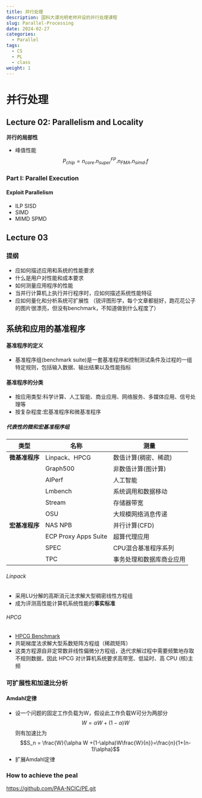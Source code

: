```yaml
---
title: 并行处理
description: 国科大谭光明老师开设的并行处理课程
slug: Parallel-Processing
date: 2024-02-27
categories:
  - Parallel
tags:
  - CS
  - PL
  - class
weight: 1
---
```

# 并行处理

## Lecture 02: Parallelism and Locality
**并行的局部性**
- 峰值性能$$P_{chip}=n_{core} . n^{FP}_{super}.n_{FMA}.n_{simd}.f$$
### Part I: Parallel Execution
#### Exploit Parallelism
- ILP SISD
- SIMD
- MIMD SPMD

## Lecture 03

### 提纲
- 应如何描述应用和系统的性能要求
- 什么是用户对性能和成本要求
- 如何测量应用程序的性能
- 当并行计算机上执行并行程序时，应如何描述系统性能特征
- 应如何量化和分析系统可扩展性
（锐评图形学，每个文章都挺好，跑花花公子的图片很漂亮，但没有benchmark，不知道做到什么程度了）
## 系统和应用的基准程序
#### 基准程序的定义
- 基准程序组(benchmark suite)是一套基准程序和控制测试条件及过程的一组特定规则，包括输入数据、输出结果以及性能指标
#### 基准程序的分类
- 按应用类型:科学计算、人工智能、商业应用、网络服务、多媒体应用、信号处理等
- 按复杂程度:宏基准程序和微基准程序
##### 代表性的微和宏基准程序组

| 类型        | 名称                   | 测量           |
| --------- | -------------------- | ------------ |
| **微基准程序** | Linpack、HPCG         | 数值计算(稠密、稀疏)  |
|           | Graph500             | 非数值计算(图计算)   |
|           | AIPerf               | 人工智能         |
|           | Lmbench              | 系统调用和数据移动    |
|           | Stream               | 存储器带宽        |
|           | OSU                  | 大规模网络消息传递    |
| **宏基准程序** | NAS NPB              | 并行计算(CFD)    |
|           | ECP Proxy Apps Suite | 超算代理应用       |
|           | SPEC                 | CPU混合基准程序系列  |
|           | TPC                  | 事务处理和数据库商业应用 |
###### Linpack
- 采用LU分解的高斯消元法求解大型稠密线性方程组
- 成为评测高性能计算机系统性能的**事实标准**
###### HPCG
- [HPCG Benchmark](https://hpcg-benchmark.org/)
- 共轭梯度法求解大型系数矩阵方程组（稀疏矩阵）
- 这类方程源自非定常数非线性偏微分方程组，迭代求解过程中需要频繁地存取不规则数据，因此 HPCG 对计算机系统要求高带宽、低延时、高 CPU (核)主频

### 可扩展性和加速比分析
#### Amdahl定律
- 设一个问题的固定工作负载为W，假设此工作负载W可分为两部分$$W = \alpha W+ (1-\alpha)W$$
  则有加速比为$$S_n = \frac{W}{\alpha W +(1-\alpha)W\frac{W}{n}}=\frac{n}{1+(n-1)\alpha}$$
- 扩展Amdahl定律
### How to achieve the peal
https://github.com/PAA-NCIC/PE.git
